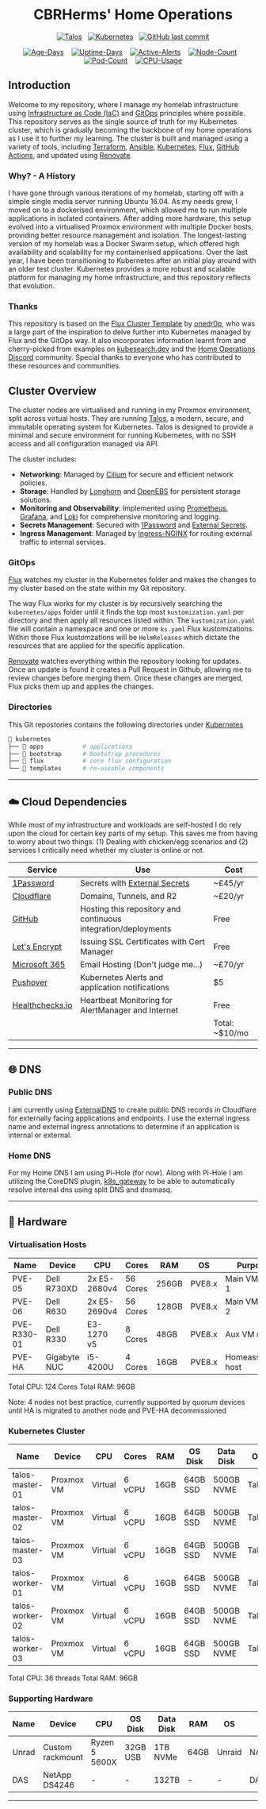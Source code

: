 <div align="center">

# CBRHerms' Home Operations

[![Talos](https://img.shields.io/endpoint?url=https%3A%2F%2Fkromgo.sheartech.uk%2Fquery%3Fformat%3Dendpoint%26metric%3Dtalos_version&style=for-the-badge&logo=talos&logoColor=white&color=blue&label=%20)](https://www.talos.dev/)&nbsp;&nbsp;
[![Kubernetes](https://img.shields.io/endpoint?url=https%3A%2F%2Fkromgo.sheartech.uk%2Fquery%3Fformat%3Dendpoint%26metric%3Dkubernetes_version&style=for-the-badge&logo=kubernetes&logoColor=white&color=blue&label=%20)](https://www.talos.dev/)&nbsp;&nbsp;
[![GitHub last commit](https://img.shields.io/github/last-commit/cbrherms/home-ops?color=blue&style=for-the-badge&logoColor=white&logo=github&label=%20)](https://github.com/cbrherms/home-ops/commits/main)

[![Age-Days](https://img.shields.io/endpoint?url=https%3A%2F%2Fkromgo.sheartech.uk%2Fquery%3Fmetric%3Dcluster_age_days&style=flat-squaree&label=Age)](https://github.com/kashalls/kromgo/)&nbsp;&nbsp;&nbsp;
[![Uptime-Days](https://img.shields.io/endpoint?url=https%3A%2F%2Fkromgo.sheartech.uk%2Fquery%3Fmetric%3Dcluster_uptime_days&style=flat-square&label=Uptime)](https://github.com/kashalls/kromgo/)&nbsp;&nbsp;&nbsp;
[![Active-Alerts](https://img.shields.io/endpoint?url=https%3A%2F%2Fkromgo.sheartech.uk%2Fquery%3Fmetric%3Dprometheus_active_alerts&style=flat-square&label=Firing%20Alerts)](https://github.com/kashalls/kromgo/)&nbsp;&nbsp;&nbsp;
[![Node-Count](https://img.shields.io/endpoint?url=https%3A%2F%2Fkromgo.sheartech.uk%2Fquery%3Fmetric%3Dcluster_node_count&style=flat-square&label=Nodes)](https://github.com/kashalls/kromgo/)&nbsp;&nbsp;&nbsp;
[![Pod-Count](https://img.shields.io/endpoint?url=https%3A%2F%2Fkromgo.sheartech.uk%2Fquery%3Fmetric%3Dcluster_pod_count&style=flat-square&label=Pods&color=green)](https://github.com/kashalls/kromgo/)&nbsp;&nbsp;&nbsp;
[![CPU-Usage](https://img.shields.io/endpoint?url=https%3A%2F%2Fkromgo.sheartech.uk%2Fquery%3Fmetric%3Dcluster_cpu_usage&style=flat-square&label=CPU)](https://github.com/kashalls/kromgo/)

</div>

## Introduction

Welcome to my repository, where I manage my homelab infrastructure using [Infrastructure as Code (IaC)](https://en.wikipedia.org/wiki/Infrastructure_as_code) and [GitOps](https://www.gitops.tech/) principles where possible. This repository serves as the single source of truth for my Kubernetes cluster, which is gradually becoming the backbone of my home operations as I use it to further my learning. The cluster is built and managed using a variety of tools, including [Terraform](https://www.terraform.io/), [Ansible](https://www.ansible.com/), [Kubernetes](https://kubernetes.io/), [Flux](https://fluxcd.io/), [GitHub Actions](https://github.com/features/actions), and updated using [Renovate](https://renovatebot.com/).

### Why? - A History

I have gone through various iterations of my homelab, starting off with a simple single media server running Ubuntu 16.04. As my needs grew, I moved on to a dockerised environment, which allowed me to run multiple applications in isolated containers. After adding more hardware, this setup evolved into a virtualised Proxmox environment with multiple Docker hosts, providing better resource management and isolation. The longest-lasting version of my homelab was a Docker Swarm setup, which offered high availability and scalability for my containerised applications. Over the last year, I have been transitioning to Kubernetes after an initial play around with an older test cluster. Kubernetes provides a more robust and scalable platform for managing my home infrastructure, and this repository reflects that evolution.

### Thanks

This repository is based on the [Flux Cluster Template](https://github.com/onedr0p/flux-cluster-template) by [onedr0p](https://github.com/onedr0p), who was a large part of the inspiration to delve further into Kubernetes managed by Flux and the GitOps way. It also incorporates information learnt from and cherry-picked from examples on [kubesearch.dev](https://kubesearch.dev) and the [Home Operations Discord](https://discord.gg/home-operations) community. Special thanks to everyone who has contributed to these resources and communities.

## Cluster Overview

The cluster nodes are virtualised and running in my Proxmox environment, split across virtual hosts. They are running [Talos](https://www.talos.dev/), a modern, secure, and immutable operating system for Kubernetes. Talos is designed to provide a minimal and secure environment for running Kubernetes, with no SSH access and all configuration managed via API.

The cluster includes:

- **Networking**: Managed by [Cilium](https://cilium.io/) for secure and efficient network policies.
- **Storage**: Handled by [Longhorn](https://longhorn.io/) and [OpenEBS](https://openebs.io/) for persistent storage solutions.
- **Monitoring and Observability**: Implemented using [Prometheus](https://prometheus.io/), [Grafana](https://grafana.com/), and [Loki](https://grafana.com/oss/loki/) for comprehensive monitoring and logging.
- **Secrets Management**: Secured with [1Password](https://1password.com/) and [External Secrets](https://external-secrets.io/).
- **Ingress Management**: Managed by [Ingress-NGINX](https://kubernetes.github.io/ingress-nginx/) for routing external traffic to internal services.

### GitOps

[Flux](https://fluxcd.io) watches my cluster in the Kubernetes folder and makes the changes to my cluster based on the state within my Git repository.

The way Flux works for my cluster is by recursively searching the `kubernetes/apps` folder until it finds the top most `kustomization.yaml` per directory and then apply all resources listed within. The `kustomization.yaml` file will contain a namespace and one or more `ks.yaml` Flux kustomizations. Within those Flux kustomzations will be `HelmReleases` which dictate the resources that are applied for the specific application.

[Renovate](https://github.com/renovatebot/renovate) watches everything within the repository looking for updates. Once an update is found it creates a Pull Request in Github, allowing me to review changes before merging them. Once these changes are merged, Flux picks them up and applies the changes.

### Directories

This Git repostories contains the following directories under [Kubernetes](https://github.com/ewatkins/talos-cluster/tree/main/kubernetes)

```sh
📁 kubernetes
├── 📁 apps           # applications
├── 📁 bootstrap      # bootstrap procedures
├── 📁 flux           # core flux configuration
└── 📁 templates      # re-useable components
```

---

## ☁️ Cloud Dependencies

While most of my infrastructure and workloads are self-hosted I do rely upon the cloud for certain key parts of my setup. This saves me from having to worry about two things. (1) Dealing with chicken/egg scenarios and (2) services I critically need whether my cluster is online or not.

| Service                                     | Use                                                            | Cost           |
|---------------------------------------------|----------------------------------------------------------------|----------------|
| [1Password](https://1password.com/)         | Secrets with [External Secrets](https://external-secrets.io/)  | ~£45/yr        |
| [Cloudflare](https://www.cloudflare.com/)   | Domains, Tunnels, and R2                                       | ~£20/yr        |
| [GitHub](https://github.com/)               | Hosting this repository and continuous integration/deployments | Free           |
| [Let's Encrypt](https://letsencrypt.org/)   | Issuing SSL Certificates with Cert Manager                     | Free           |
| [Microsoft 365](https://microsoft.com/)     | Email Hosting (Don't judge me...)                              | ~£70/yr        |
| [Pushover](https://pushover.net/)           | Kubernetes Alerts and application notifications                | $5             |
| [Healthchecks.io](https://healthchecks.io/) | Heartbeat Monitoring for AlertManager and Internet             | Free           |
|                                             |                                                                | Total: ~$10/mo |
---

## 🌐 DNS

### Public DNS

I am currently using [ExternalDNS](https://github.com/kubernetes-sigs/external-dns) to create public DNS records in Cloudflare for externally facing applications and endpoints. I use the external ingress name and external ingress annotations to determine if an application is internal or external.

### Home DNS

For my Home DNS I am using Pi-Hole (for now). Along with Pi-Hole I am utilizing the CoreDNS plugin, [k8s_gateway](https://github.com/ori-edge/k8s_gateway) to be able to automatically resolve internal dns using split DNS and dnsmasq.

---

## 🔧 Hardware

### Virtualisation Hosts

| Name        | Device       | CPU          | Cores    | RAM   | OS     | Purpose            |
|-------------|--------------|--------------|----------|-------|--------|--------------------|
| PVE-05      | Dell R730XD  | 2x E5-2680v4 | 56 Cores | 256GB | PVE8.x | Main VM node 1     |
| PVE-06      | Dell R630    | 2x E5-2690v4 | 56 Cores | 128GB | PVE8.x | Main VM node 2     |
| PVE-R330-01 | Dell R330    | E3-1270 v5   | 8 Cores  | 48GB  | PVE8.x | Aux VM node        |
| PVE-HA      | Gigabyte NUC | i5-4200U     | 4 Cores  | 16GB  | PVE8.x | Homeassistant host |

Total CPU: 124 Cores
Total RAM: 96GB

Note: 4 nodes not best practice, currently supported by quorum devices until HA is migrated to another node and PVE-HA decommissioned

### Kubernetes Cluster

| Name            | Device       | CPU      | Cores  | RAM  | OS Disk  | Data Disk   | OS    | Purpose           |
|-----------------|--------------|----------|--------|------|----------|-------------|-------|-------------------|
| talos-master-01 | Proxmox VM   | Virtual  | 6 vCPU | 16GB | 64GB SSD | 500GB NVME  | Talos | k8s control-plane |
| talos-master-02 | Proxmox VM   | Virtual  | 6 vCPU | 16GB | 64GB SSD | 500GB NVME  | Talos | k8s control-plane |
| talos-master-03 | Proxmox VM   | Virtual  | 6 vCPU | 16GB | 64GB SSD | 500GB NVME  | Talos | k8s control-plane |
| talos-worker-01 | Proxmox VM   | Virtual  | 6 vCPU | 16GB | 64GB SSD | 500GB NVME  | Talos | k8s worker        |
| talos-worker-02 | Proxmox VM   | Virtual  | 6 vCPU | 16GB | 64GB SSD | 500GB NVME  | Talos | k8s worker        |
| talos-worker-03 | Proxmox VM   | Virtual  | 6 vCPU | 16GB | 64GB SSD | 500GB NVME  | Talos | k8s worker        |

Total CPU: 36 threads
Total RAM: 96GB

### Supporting Hardware

| Name   | Device           | CPU           | OS Disk    | Data Disk  | RAM   | OS           | Purpose        |
|--------|------------------|---------------|------------|------------|-------|--------------|----------------|
| Unrad  | Custom rackmount | Ryzen 5 5600X | 32GB USB   | 1TB NVMe   | 64GB  | Unraid       | NAS/NFS/Backup |
| DAS    | NetApp DS4246    | -             | -          | 132TB      | -     | -            | DAS w/ Parity  |

---
